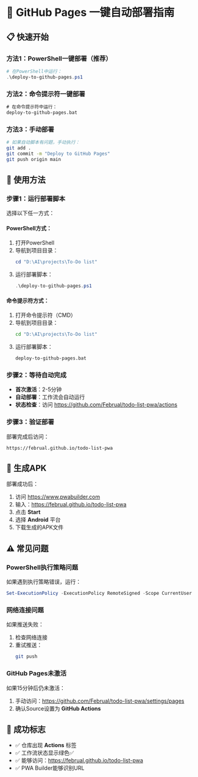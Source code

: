 # 🚀 GitHub Pages 一键自动部署指南

## 📋 快速开始

### 方法1：PowerShell一键部署（推荐）
```powershell
# 在PowerShell中运行：
.\deploy-to-github-pages.ps1
```

### 方法2：命令提示符一键部署
```cmd
# 在命令提示符中运行：
deploy-to-github-pages.bat
```

### 方法3：手动部署
```bash
# 如果自动脚本有问题，手动执行：
git add .
git commit -m "Deploy to GitHub Pages"
git push origin main
```

## 🔧 使用方法

### 步骤1：运行部署脚本
选择以下任一方式：

#### PowerShell方式：
1. 打开PowerShell
2. 导航到项目目录：
   ```powershell
   cd "D:\AI\projects\To-Do list"
   ```
3. 运行部署脚本：
   ```powershell
   .\deploy-to-github-pages.ps1
   ```

#### 命令提示符方式：
1. 打开命令提示符（CMD）
2. 导航到项目目录：
   ```cmd
   cd "D:\AI\projects\To-Do list"
   ```
3. 运行部署脚本：
   ```cmd
   deploy-to-github-pages.bat
   ```

### 步骤2：等待自动完成
- **首次激活**：2-5分钟
- **自动部署**：工作流会自动运行
- **状态检查**：访问 https://github.com/Februal/todo-list-pwa/actions

### 步骤3：验证部署
部署完成后访问：
```
https://februal.github.io/todo-list-pwa
```

## 📱 生成APK

部署成功后：
1. 访问 https://www.pwabuilder.com
2. 输入：https://februal.github.io/todo-list-pwa
3. 点击 **Start**
4. 选择 **Android** 平台
5. 下载生成的APK文件

## ⚠️ 常见问题

### PowerShell执行策略问题
如果遇到执行策略错误，运行：
```powershell
Set-ExecutionPolicy -ExecutionPolicy RemoteSigned -Scope CurrentUser
```

### 网络连接问题
如果推送失败：
1. 检查网络连接
2. 重试推送：
   ```bash
   git push
   ```

### GitHub Pages未激活
如果15分钟后仍未激活：
1. 手动访问：https://github.com/Februal/todo-list-pwa/settings/pages
2. 确认Source设置为 **GitHub Actions**

## 🎯 成功标志

- ✅ 仓库出现 **Actions** 标签
- ✅ 工作流状态显示绿色✅
- ✅ 能够访问：https://februal.github.io/todo-list-pwa
- ✅ PWA Builder能够识别URL